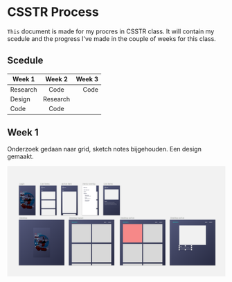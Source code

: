 # CSSTR Process
`This` document is made for my procres in CSSTR class.
It will contain my scedule and the progress I've made in the couple of weeks for this class.

## Scedule
| Week 1        | Week 2|  Week 3  |
| ------------- |:-------------:| -----:| 
| Research    | Code | Code |
| Design    | Research |
| Code | Code    | 


## Week 1
Onderzoek gedaan naar grid, sketch notes bijgehouden.
Een design gemaakt.

![design](design.png)
